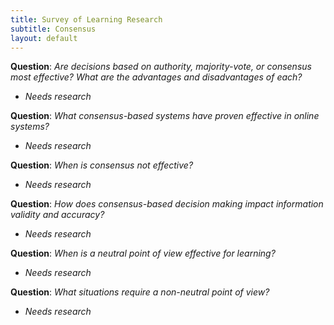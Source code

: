 ```yaml
---
title: Survey of Learning Research
subtitle: Consensus
layout: default
---
```


**Question**: _Are decisions based on authority, majority-vote, or consensus most effective? What are the advantages and disadvantages of each?_

- _Needs research_

**Question**: _What consensus-based systems have proven effective in online systems?_

- _Needs research_

**Question**: _When is consensus not effective?_

- _Needs research_

**Question**: _How does consensus-based decision making impact information validity and accuracy?_

- _Needs research_

**Question**: _When is a neutral point of view effective for learning?_

- _Needs research_

**Question**: _What situations require a non-neutral point of view?_

- _Needs research_
